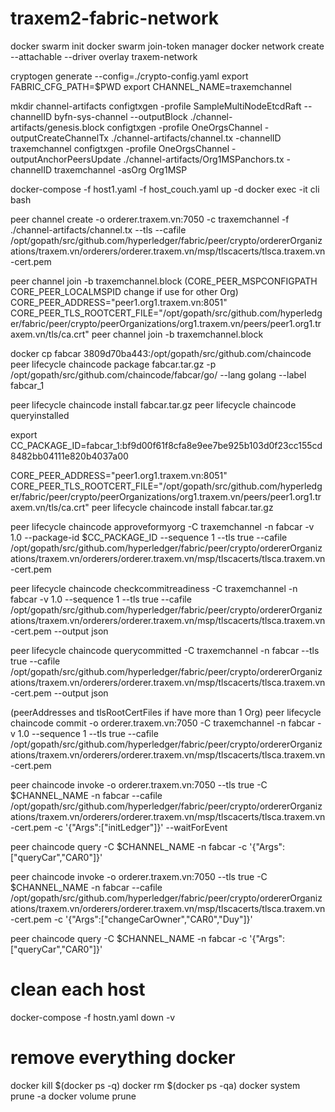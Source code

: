 # traxem2-fabric-network

docker swarm init
docker swarm join-token manager
docker network create --attachable --driver overlay traxem-network

cryptogen generate --config=./crypto-config.yaml
export FABRIC_CFG_PATH=\$PWD
export CHANNEL_NAME=traxemchannel

mkdir channel-artifacts
configtxgen -profile SampleMultiNodeEtcdRaft --channelID byfn-sys-channel --outputBlock ./channel-artifacts/genesis.block
configtxgen -profile OneOrgsChannel -outputCreateChannelTx ./channel-artifacts/channel.tx -channelID traxemchannel
configtxgen -profile OneOrgsChannel -outputAnchorPeersUpdate ./channel-artifacts/Org1MSPanchors.tx -channelID traxemchannel -asOrg Org1MSP

docker-compose -f host1.yaml -f host_couch.yaml up -d
docker exec -it cli bash

peer channel create -o orderer.traxem.vn:7050 -c traxemchannel -f ./channel-artifacts/channel.tx --tls --cafile /opt/gopath/src/github.com/hyperledger/fabric/peer/crypto/ordererOrganizations/traxem.vn/orderers/orderer.traxem.vn/msp/tlscacerts/tlsca.traxem.vn-cert.pem

peer channel join -b traxemchannel.block
(CORE_PEER_MSPCONFIGPATH CORE_PEER_LOCALMSPID change if use for other Org)
CORE_PEER_ADDRESS="peer1.org1.traxem.vn:8051" CORE_PEER_TLS_ROOTCERT_FILE="/opt/gopath/src/github.com/hyperledger/fabric/peer/crypto/peerOrganizations/org1.traxem.vn/peers/peer1.org1.traxem.vn/tls/ca.crt" peer channel join -b traxemchannel.block

docker cp fabcar 3809d70ba443:/opt/gopath/src/github.com/chaincode
peer lifecycle chaincode package fabcar.tar.gz -p /opt/gopath/src/github.com/chaincode/fabcar/go/ --lang golang --label fabcar_1

peer lifecycle chaincode install fabcar.tar.gz
peer lifecycle chaincode queryinstalled

export CC_PACKAGE_ID=fabcar_1:bf9d00f61f8cfa8e9ee7be925b103d0f23cc155cd8482bb04111e820b4037a00

CORE_PEER_ADDRESS="peer1.org1.traxem.vn:8051" CORE_PEER_TLS_ROOTCERT_FILE="/opt/gopath/src/github.com/hyperledger/fabric/peer/crypto/peerOrganizations/org1.traxem.vn/peers/peer1.org1.traxem.vn/tls/ca.crt" peer lifecycle chaincode install fabcar.tar.gz

peer lifecycle chaincode approveformyorg -C traxemchannel -n fabcar -v 1.0 --package-id \$CC_PACKAGE_ID --sequence 1 --tls true --cafile /opt/gopath/src/github.com/hyperledger/fabric/peer/crypto/ordererOrganizations/traxem.vn/orderers/orderer.traxem.vn/msp/tlscacerts/tlsca.traxem.vn-cert.pem

peer lifecycle chaincode checkcommitreadiness -C traxemchannel -n fabcar -v 1.0 --sequence 1 --tls true --cafile /opt/gopath/src/github.com/hyperledger/fabric/peer/crypto/ordererOrganizations/traxem.vn/orderers/orderer.traxem.vn/msp/tlscacerts/tlsca.traxem.vn-cert.pem --output json

peer lifecycle chaincode querycommitted -C traxemchannel -n fabcar --tls true --cafile /opt/gopath/src/github.com/hyperledger/fabric/peer/crypto/ordererOrganizations/traxem.vn/orderers/orderer.traxem.vn/msp/tlscacerts/tlsca.traxem.vn-cert.pem --output json

(peerAddresses and tlsRootCertFiles if have more than 1 Org)
peer lifecycle chaincode commit -o orderer.traxem.vn:7050 -C traxemchannel -n fabcar -v 1.0 --sequence 1 --tls true --cafile /opt/gopath/src/github.com/hyperledger/fabric/peer/crypto/ordererOrganizations/traxem.vn/orderers/orderer.traxem.vn/msp/tlscacerts/tlsca.traxem.vn-cert.pem

peer chaincode invoke -o orderer.traxem.vn:7050 --tls true -C \$CHANNEL_NAME -n fabcar --cafile /opt/gopath/src/github.com/hyperledger/fabric/peer/crypto/ordererOrganizations/traxem.vn/orderers/orderer.traxem.vn/msp/tlscacerts/tlsca.traxem.vn-cert.pem -c '{"Args":["initLedger"]}' --waitForEvent

peer chaincode query -C \$CHANNEL_NAME -n fabcar -c '{"Args":["queryCar","CAR0"]}'

peer chaincode invoke -o orderer.traxem.vn:7050 --tls true -C \$CHANNEL_NAME -n fabcar --cafile /opt/gopath/src/github.com/hyperledger/fabric/peer/crypto/ordererOrganizations/traxem.vn/orderers/orderer.traxem.vn/msp/tlscacerts/tlsca.traxem.vn-cert.pem -c '{"Args":["changeCarOwner","CAR0","Duy"]}'

peer chaincode query -C \$CHANNEL_NAME -n fabcar -c '{"Args":["queryCar","CAR0"]}'

# clean each host

docker-compose -f hostn.yaml down -v

# remove everything docker

docker kill $(docker ps -q)
docker rm $(docker ps -qa)
docker system prune -a
docker volume prune
